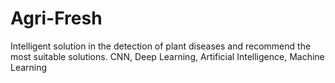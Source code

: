 # Agri-Fresh
Intelligent solution in the detection of plant diseases and recommend the most suitable solutions.  CNN, Deep Learning, Artificial Intelligence, Machine Learning
